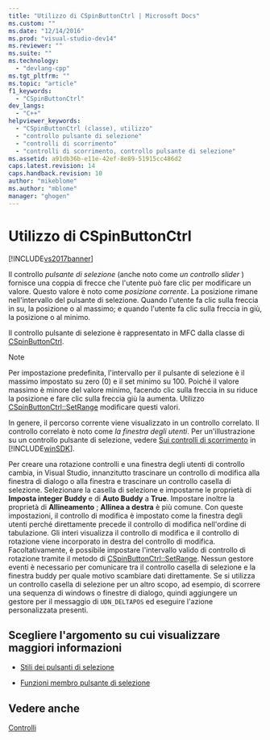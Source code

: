 ```yaml
---
title: "Utilizzo di CSpinButtonCtrl | Microsoft Docs"
ms.custom: ""
ms.date: "12/14/2016"
ms.prod: "visual-studio-dev14"
ms.reviewer: ""
ms.suite: ""
ms.technology: 
  - "devlang-cpp"
ms.tgt_pltfrm: ""
ms.topic: "article"
f1_keywords: 
  - "CSpinButtonCtrl"
dev_langs: 
  - "C++"
helpviewer_keywords: 
  - "CSpinButtonCtrl (classe), utilizzo"
  - "controllo pulsante di selezione"
  - "controlli di scorrimento"
  - "controlli di scorrimento, controllo pulsante di selezione"
ms.assetid: a91db36b-e11e-42ef-8e89-51915cc486d2
caps.latest.revision: 14
caps.handback.revision: 10
author: "mikeblome"
ms.author: "mblome"
manager: "ghogen"
---
```

# Utilizzo di CSpinButtonCtrl
[!INCLUDE[vs2017banner](../assembler/inline/includes/vs2017banner.md)]

Il controllo *pulsante di selezione* \(anche noto come *un controllo slider* \) fornisce una coppia di frecce che l'utente può fare clic per modificare un valore.  Questo valore è noto come *posizione corrente*.  La posizione rimane nell'intervallo del pulsante di selezione.  Quando l'utente fa clic sulla freccia in su, la posizione o al massimo; e quando l'utente fa clic sulla freccia in giù, la posizione o al minimo.  
  
 Il controllo pulsante di selezione è rappresentato in MFC dalla classe di [CSpinButtonCtrl](../mfc/reference/cspinbuttonctrl-class.md).  
  
> [!NOTE]
>  Per impostazione predefinita, l'intervallo per il pulsante di selezione è il massimo impostato su zero \(0\) e il set minimo su 100.  Poiché il valore massimo è minore del valore minimo, facendo clic sulla freccia in su riduce la posizione e fare clic sulla freccia giù la aumenta.  Utilizzo [CSpinButtonCtrl::SetRange](../Topic/CSpinButtonCtrl::SetRange.md) modificare questi valori.  
  
 In genere, il percorso corrente viene visualizzato in un controllo correlato.  Il controllo correlato è noto come *la finestra degli utenti*.  Per un'illustrazione su un controllo pulsante di selezione, vedere [Sui controlli di scorrimento](http://msdn.microsoft.com/library/windows/desktop/bb759889) in [!INCLUDE[winSDK](../atl/includes/winsdk_md.md)].  
  
 Per creare una rotazione controlli e una finestra degli utenti di controllo cambia, in Visual Studio, innanzitutto trascinare un controllo di modifica alla finestra di dialogo o alla finestra e trascinare un controllo casella di selezione.  Selezionare la casella di selezione e impostarne le proprietà di **Imposta integer Buddy** e di **Auto Buddy** a **True**.  Impostare inoltre la proprietà di **Allineamento** ; **Allinea a destra** è più comune.  Con queste impostazioni, il controllo di modifica è impostato come la finestra degli utenti perché direttamente precede il controllo di modifica nell'ordine di tabulazione.  Gli interi visualizza il controllo di modifica e il controllo di rotazione viene incorporato in destra del controllo di modifica.  Facoltativamente, è possibile impostare l'intervallo valido di controllo di rotazione tramite il metodo di [CSpinButtonCtrl::SetRange](../Topic/CSpinButtonCtrl::SetRange.md).  Nessun gestore eventi è necessario per comunicare tra il controllo casella di selezione e la finestra buddy per quale motivo scambiare dati direttamente.  Se si utilizza un controllo casella di selezione per un altro scopo, ad esempio, di scorrere una sequenza di windows o finestre di dialogo, quindi aggiungere un gestore per il messaggio di `UDN_DELTAPOS` ed eseguire l'azione personalizzata presenti.  
  
## Scegliere l'argomento su cui visualizzare maggiori informazioni  
  
-   [Stili dei pulsanti di selezione](../mfc/spin-button-styles.md)  
  
-   [Funzioni membro pulsante di selezione](../mfc/spin-button-member-functions.md)  
  
## Vedere anche  
 [Controlli](../mfc/controls-mfc.md)